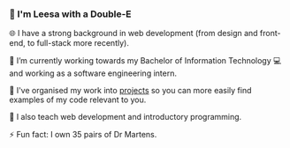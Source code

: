 ### 👋 I'm Leesa with a Double-E 

🌐 I have a strong background in web development (from design and front-end, to full-stack more recently). 

:notebook: I’m currently working towards my Bachelor of Information Technology
:computer: and working as a software engineering intern.

📂 I've organised my work into [projects](https://github.com/doubleedesign?tab=projects) so you can more easily find examples of my code relevant to you.

🏫 I also teach web development and introductory programming.

⚡ Fun fact: I own 35 pairs of Dr Martens.
